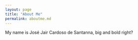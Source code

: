 ```yaml
---
layout: page
title: "About Me"
permalink: aboutme.md
---
```

My name is José Jair Cardoso de Santanna, big and bold right?

